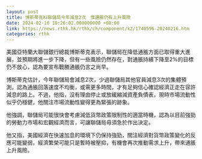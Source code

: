 ```yaml
---
layout: post
title: 博斯蒂克料聯儲局今年減息2次　惟通脹仍有上升風險
date: 2024-02-16 10:26:02.000000000 +08:00
link: https://news.rthk.hk/rthk/ch/component/k2/1740596-20240216.htm
categories: rthk
---
```


美國亞特蘭大聯儲銀行總裁博斯蒂克表示，聯儲局在降低通脹方面已取得重大進展，並預期將進一步下降，但有一些風險仍然存在，對通脹持續下降至2%的目標仍不放心，認為要宣布戰勝通脹仍言之尚早。

博斯蒂克估計，今年聯儲局會減息2次，少過聯儲局其他官員減息3次的集體預測，認為通脹回落速度不均衡，或需更多時間，才有足夠信心確認經濟正走在容許減息的路上。不過，他指，沒有理由停止或放緩縮減資產負債表，現時市場流動性似乎仍穩健，他關注市場流動性變得更為緊張的跡象。

他強調，聯儲局可能很快會考慮減低貨幣政策限制性的適當時機，認為以目前強勁的勞動力市場和宏觀經濟而言，可讓聯儲局毋須急於作出決定。

他又指，美國經濟在快速加息的環境下仍保持強勁，關注經濟對貨幣政策變化的反應可能變弱，經濟繁榮可能只是暫時被壓抑，有機會再次推動需求上升，帶來通脹上升風險。
